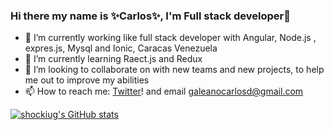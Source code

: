 ### Hi there my name is ✨Carlos✨, I'm Full stack developer👋

- 🔭 I’m currently working like full stack developer with Angular, Node.js , expres.js, Mysql and Ionic, Caracas Venezuela
- 🌱 I’m currently learning Raect.js and Redux 
- 👯 I’m looking to collaborate on with new teams and new projects,  to help me out to improve my abilities
- 📫 How to reach me:  [Twitter][twitter]! and email galeanocarlosd@gmail.com



[![shockiug's GitHub stats](https://github-readme-stats.vercel.app/api?username=shockiu&show_icons=true&theme=cobalt)](https://github.com/shockiu/github-readme-stats)

<!--
**shockiu/shockiu** is a ✨ _special_ ✨ repository because its `README.md` (this file) appears on your GitHub profile.

Here are some ideas to get you started:



- 🤔 I’m looking for help with ...
- 💬 Ask me about ...
- 😄 Pronouns: ...
- ⚡ Fun fact: ...
-->

[twitter]: https://twitter.com/shockiu

